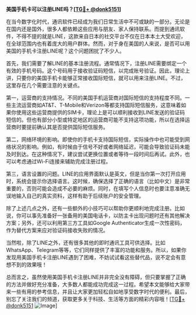 **美国手机卡可以注册LINE吗？[[TG💪+ @donk5151](https://t.me/s/donk5151)]**

在当今数字化时代，通讯软件已经成为我们日常生活中不可或缺的一部分。无论是在国内还是国外，很多人都依赖这些应用与朋友、家人保持联系。而提到通讯软件，不得不提的就是LINE，这款来自日本的社交平台不仅在日本本土大受欢迎，在全球范围内也有着庞大的用户群体。然而，对于身在美国的人来说，是否可以用美国的手机卡注册LINE呢？这个问题困扰了不少人。

首先，我们需要了解LINE的基本注册流程。通常情况下，注册LINE需要绑定一个有效的手机号码。这个号码用于接收验证码短信，以完成账号验证。因此，理论上讲，只要你的美国手机卡能够正常接收国际短信，就可以用来注册LINE。不过，这里存在几个需要注意的关键点。

第一，运营商的支持情况。不同的美国手机运营商对国际短信的支持程度不同。一些主流运营商如AT&T、T-Mobile和Verizon等都支持国际短信服务，这意味着如果你使用这些运营商提供的SIM卡，理论上是可以顺利接收到LINE发送的验证码短信的。但也有部分小型或特定地区的运营商可能不支持这项功能，所以在选择运营商时要提前确认其是否提供国际短信服务。

第二，网络环境的影响。即使你的手机卡支持国际短信，实际操作中也可能受到网络状况的影响。例如，有时候由于信号不好或者网络延迟，可能会导致验证码未能及时到达。在这种情况下，建议尝试更换位置或者等待一段时间后再试。此外，也可以考虑通过Wi-Fi连接来辅助完成注册过程。

第三，语言设置的问题。LINE的应用界面默认是英文，但是当你第一次打开应用时，系统会提示你选择语言。这时候，确保选择了正确的语言（比如中文）是非常重要的，否则可能会造成不必要的麻烦。同时，在填写个人信息时也要注意准确无误地输入自己的真实资料，这样有助于后续账户的安全管理。

除了上述几点之外，还有一些额外的小技巧可以帮助你更顺利地完成注册。比如说，你可以事先准备好一张备用的美国电话卡，以防主卡出现问题时还有其他解决方案；另外，还可以利用第三方工具如Google Authenticator生成一次性密码，作为替代方案来应对验证码接收失败的情况。

当然啦，除了LINE之外，还有很多其他的即时通讯工具可供选择。比如WhatsApp、Telegram等等，它们同样提供了丰富的功能和服务。所以，如果你发现用美国手机卡注册LINE遇到了困难，不妨试试看这些替代品，说不定会有意想不到的效果哦！

总而言之，虽然使用美国手机卡注册LINE并非完全没有障碍，但只要掌握了正确的方法并做好充分准备，大多数人都能成功完成这一过程。希望本文能够给大家带来一些有用的参考信息，并且让大家更加轻松自如地享受数字时代的便利。最后，别忘了关注我们的频道，获取更多关于科技、生活等方面的精彩内容哦！[[TG💪+ @donk5151](https://t.me/s/donk5151) ![Image](https://i.postimg.cc/rwNCRYN7/Snipaste-2025-04-30-17-27-05.png)]
